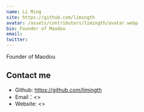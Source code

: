 ```yaml
---
name: Li Ming
site: https://github.com/limingth
avatar: /assets/contributors/limingth/avatar.webp
bio: Founder of Maodou
email: 
twitter: 
---
```


Founder of Maodou

## Contact me

- Github: <https://github.com/limingth>
- Email：<>
- Website: <>
